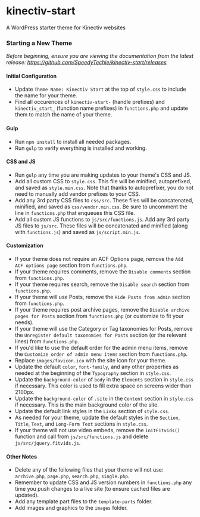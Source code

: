 # kinectiv-start
A WordPress starter theme for Kinectiv websites

### Starting a New Theme
*Before beginning, ensure you are viewing the documentation from the latest release: https://github.com/SpeedyTechie/kinectiv-start/releases*

#### Initial Configuration
* Update `Theme Name: Kinectiv Start` at the top of `style.css` to include the name for your theme.
* Find all occurences of `kinectiv-start-` (handle prefixes) and `kinectiv_start_` (function name prefixes) in `functions.php` and update them to match the name of your theme.

#### Gulp
* Run `npm install` to install all needed packages.
* Run `gulp` to verify everything is installed and working.

#### CSS and JS
* Run `gulp` any time you are making updates to your theme's CSS and JS.
* Add all custom CSS to `style.css`. This file will be minified, autoprefixed, and saved as `style.min.css`. Note that thanks to autoprefixer, you do not need to manually add vendor prefixes to your CSS.
* Add any 3rd party CSS files to `css/src`. These files will be concatenated, minified, and saved as `css/vendor.min.css`. Be sure to uncomment the line in `functions.php` that enqueues this CSS file.
* Add all custom JS functions to `js/src/functions.js`. Add any 3rd party JS files to `js/src`. These files will be concatenated and minified (along with `functions.js`) and saved as `js/script.min.js`.

#### Customization
* If your theme does not require an ACF Options page, remove the `Add ACF options page` section from `functions.php`.
* If your theme requires comments, remove the `Disable comments` section from `functions.php`.
* If your theme requires search, remove the `Disable search` section from `functions.php`.
* If your theme will use Posts, remove the `Hide Posts from admin` section from `functions.php`.
* If your theme requires post archive pages, remove the `Disable archive pages for Posts` section from `functions.php` (or customize to fit your needs).
* If your theme will use the Category or Tag taxonomies for Posts, remove the `Unregister default taxonomies for Posts` section (or the relevant lines) from `functions.php`.
* If you'd like to use the default order for the admin menu items, remove the `Customize order of admin menu items` section from `functions.php`.
* Replace `images/favicon.ico` with the site icon for your theme.
* Update the default `color`, `font-family`, and any other properties as needed at the beginning of the `Typography` section in `style.css`.
* Update the `background-color` of `body` in the `Elements` section in `style.css` if necessary. This color is used to fill extra space on screens wider than 2100px.
* Update the `background-color` of `.site` in the `Content` section in `style.css` if necessary. This is the main background color of the site.
* Update the default link styles in the `Links` section of `style.css`.
* As needed for your theme, update the default styles in the `Section`, `Title`, `Text`, and `Long-Form Text` sections in `style.css`.
* If your theme will not use video embeds, remove the `initFitvids()` function and call from `js/src/functions.js` and delete `js/src/jquery.fitvids.js`.

#### Other Notes
* Delete any of the following files that your theme will not use: `archive.php`, `page.php`, `search.php`, `single.php`.
* Remember to update CSS and JS version numbers in `functions.php` any time you push changes to a live site (to ensure cached files are updated).
* Add any template part files to the `template-parts` folder.
* Add images and graphics to the `images` folder.
